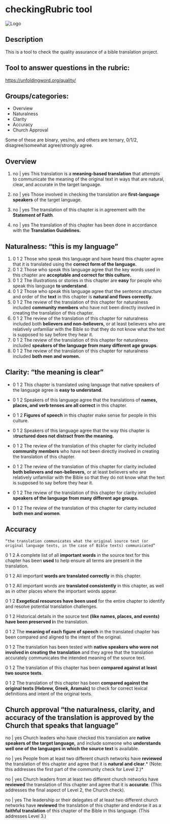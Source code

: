 # checkingRubric tool

![Logo](https://github.com/translationCoreApps/translationQuestions_Check_tool/blob/master/icon.png "translationQuestions")

Description
---
This is a tool to check the quality assurance of a bible translation project.

Tool to answer questions in the rubric:
---

https://unfoldingword.org/quality/

## Groups/categories:
- Overview
- Naturalness
- Clarity
- Accuracy
- Church Approval

Some of these are binary, yes/no, and others are ternary, 0/1/2, disagree/somewhat agree/strongly agree.


**Overview**
---
1. no | yes This translation is a **meaning-based translation** that attempts to communicate the meaning of the original text in ways that are natural, clear, and accurate in the target language.

2. no | yes Those involved in checking the translation are **first-language speakers** of the target language.

3. no | yes The translation of this chapter is in agreement with the **Statement of Faith**.

4. no | yes The translation of this chapter has been done in accordance with the **Translation 
Guidelines.**

**Naturalness:** “this is my language”
---

1. 0 1 2 Those who speak this language and have heard this chapter agree that it is translated using the **correct form of the language.**
2. 0 1 2 Those who speak this language agree that the key words used in this chapter are **acceptable and correct for this culture.**
4. 0 1 2 The illustrations or stories in this chapter are **easy** for people who speak this language **to understand**.
5. 0 1 2 Those who speak this language agree that the sentence structure and order of the **text** in this chapter is **natural and flows correctly.**
6. 0 1 2 The review of the translation of this chapter for naturalness included **community members** who have not been directly involved in creating the translation of this chapter.
7. 0 1 2 The review of the translation of this chapter for naturalness included both **believers and non-believers,** or at least believers who are relatively unfamiliar with the Bible so that they do not know what the text is supposed to say before they hear it.
8. 0 1 2 The review of the translation of this chapter for naturalness included **speakers of the language from many different age groups**.
9. 0 1 2 The review of the translation of this chapter for naturalness included **both men and women.**


**Clarity:**  “the meaning is clear” 
---
- 0 1 2 This chapter is translated using language that native speakers of the language agree is **easy to understand**.

- 0 1 2 Speakers of this language agree that the translations of **names, places, and verb tenses are all correct** in this chapter.

- 0 1 2 **Figures of speech** in this chapter make sense for people in this culture.
 
- 0 1 2 Speakers of this language agree that the way this chapter is s**tructured does not distract from the meaning.**

- 0 1 2 The review of the translation of this chapter for clarity included **community members** who have not been directly involved in creating the translation of this chapter.

- 0 1 2 The review of the translation of this chapter for clarity included **both believers and non-believers,** or at least believers who are relatively unfamiliar with the Bible so that they do not know what the text is supposed to say before they hear it.

- 0 1 2 The review of the translation of this chapter for clarity included **speakers of the language from many different age groups.**

- 0 1 2 The review of the translation of this chapter for clarity included **both men and women**.


**Accuracy**
---
`
“the translation communicates what the original source text (or original language texts, in the case of Bible texts) communicated”
`

0 1 2 A complete list of all **important words** in the source text for this chapter has been **used** to help ensure all terms are present in the translation.

0 1 2 All important **words are translated correctly** in this chapter.

0 1 2 All important words are **translated consistently** in this chapter, as well as in other places where the important words appear.

0 1 2 **Exegetical resources have been used** for the entire chapter to identify and resolve potential translation challenges.

0 1 2 Historical details in the source text **(like names, places, and events) have been preserved i**n the translation.

0 1 2 The **meaning of each figure of speech** in the translated chapter has been compared and aligned to the intent of the original.

0 1 2 The translation has been tested with **native speakers who were not involved in creating the translation** and they agree that the translation accurately communicates the intended meaning of the source text.

0 1 2 The translation of this chapter has been **compared against at least two source texts**.

0 1 2 The translation of this chapter has been **compared against the original texts (Hebrew, Greek, Aramaic)** to check for correct lexical definitions and intent of the original texts.

 **Church approval**
“the naturalness, clarity, and accuracy of the translation is approved by the Church that speaks that language”
---
no | yes Church leaders who have checked this translation are **native speakers of the target language,** and include someone who **understands well one of the languages in which the source text** is available.

no | yes People from at least two different church networks have **reviewed** the translation of this chapter and agree that it is **natural and clear**.* (Note: this addresses the first part of the community check for Level 2.)*

no | yes Church leaders from at least two different church networks have **reviewed** the translation of this chapter and agree that it is **accurate**. (This addresses the final aspect of Level 2, the Church check).

no | yes The leadership or their delegates of at least two different church networks have **reviewed** the translation of this chapter and endorse it as a **faithful translation** of this chapter of the Bible in this language. (This addresses Level 3.)

